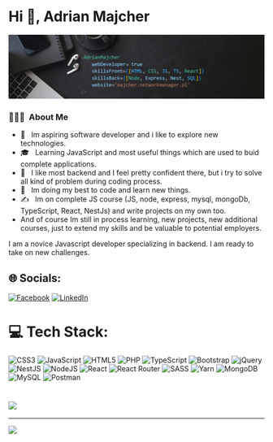 # Hi 👋, Adrian Majcher
![Adrian Majcher](https://github.com/majcherrr87/majcherrr87/blob/main/AdrianMajcherBaner3.png)

<h3> 👨🏻‍💻 &nbsp;About Me </h3>

- 🤔 &nbsp; Im aspiring software developer and i like to explore new technologies.
- 🎓 &nbsp; Learning JavaScript and most useful things which are used to buid complete applications.
- 💼 &nbsp; I like most backend and I feel pretty confident there, but i try to solve all kind of problem during coding process.
- 🌱 &nbsp; Im doing my best to code and learn new things.
- ✍️ &nbsp; Im on complete JS course (JS, node, express, mysql, mongoDb, TypeScript, React, NestJs) and write projects on my own too.
- And of course Im still in process learning, new projects, new additional courses, just to extend my skills and be valuable to potential employers. 

I am a novice Javascript developer specializing in backend. I am ready to take on new challenges.

## 🌐 Socials:
[![Facebook](https://img.shields.io/badge/Facebook-%231877F2.svg?logo=Facebook&logoColor=white)](https://www.facebook.com/adrian.majcher.568/) [![LinkedIn](https://img.shields.io/badge/LinkedIn-%230077B5.svg?logo=linkedin&logoColor=white)](https://www.linkedin.com/in/adrian-majcher-46a529163/) 

# 💻 Tech Stack:
![CSS3](https://img.shields.io/badge/css3-%231572B6.svg?style=for-the-badge&logo=css3&logoColor=white) ![JavaScript](https://img.shields.io/badge/javascript-%23323330.svg?style=for-the-badge&logo=javascript&logoColor=%23F7DF1E) ![HTML5](https://img.shields.io/badge/html5-%23E34F26.svg?style=for-the-badge&logo=html5&logoColor=white) ![PHP](https://img.shields.io/badge/php-%23777BB4.svg?style=for-the-badge&logo=php&logoColor=white) ![TypeScript](https://img.shields.io/badge/typescript-%23007ACC.svg?style=for-the-badge&logo=typescript&logoColor=white) ![Bootstrap](https://img.shields.io/badge/bootstrap-%23563D7C.svg?style=for-the-badge&logo=bootstrap&logoColor=white) ![jQuery](https://img.shields.io/badge/jquery-%230769AD.svg?style=for-the-badge&logo=jquery&logoColor=white) ![NestJS](https://img.shields.io/badge/nestjs-%23E0234E.svg?style=for-the-badge&logo=nestjs&logoColor=white) ![NodeJS](https://img.shields.io/badge/node.js-6DA55F?style=for-the-badge&logo=node.js&logoColor=white) ![React](https://img.shields.io/badge/react-%2320232a.svg?style=for-the-badge&logo=react&logoColor=%2361DAFB) ![React Router](https://img.shields.io/badge/React_Router-CA4245?style=for-the-badge&logo=react-router&logoColor=white) ![SASS](https://img.shields.io/badge/SASS-hotpink.svg?style=for-the-badge&logo=SASS&logoColor=white) ![Yarn](https://img.shields.io/badge/yarn-%232C8EBB.svg?style=for-the-badge&logo=yarn&logoColor=white) ![MongoDB](https://img.shields.io/badge/MongoDB-%234ea94b.svg?style=for-the-badge&logo=mongodb&logoColor=white) ![MySQL](https://img.shields.io/badge/mysql-%2300f.svg?style=for-the-badge&logo=mysql&logoColor=white) ![Postman](https://img.shields.io/badge/Postman-FF6C37?style=for-the-badge&logo=postman&logoColor=white)
# 
![](https://github-readme-stats.vercel.app/api/top-langs/?username=majcherrr87&theme=dark&hide_border=true&include_all_commits=false&count_private=false&layout=compact)

---
[![](https://visitcount.itsvg.in/api?id=majcherrr87&icon=0&color=1)](https://visitcount.itsvg.in)


